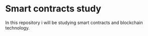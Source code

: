 # Smart contracts study

In this repository i will be studying smart contracts and blockchain technology.
